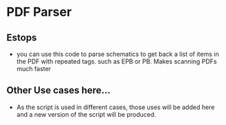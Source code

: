 # PDF Parser
## Estops
- you can use this code to parse schematics to get back a list of items in the PDF with repeated tags. such as EPB or PB. Makes scanning PDFs much faster
## Other Use cases here...
- As the script is used in different cases, those uses will be added here and a new version of the script will be produced.
